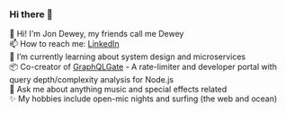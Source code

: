 ### Hi there 👋

<!--
**donjewey/donjewey** is a ✨ _special_ ✨ repository because its `README.md` (this file) appears on your GitHub profile.

Here are some ideas to get you started:

- 🔭 I’m currently working on ...
- 🌱 I’m currently learning about system design and microservices
- 👯 I’m looking to collaborate on ...
- 💬 Ask me about ...
- ⚡ Fun fact: ...
-->

👋 Hi! I'm Jon Dewey, my friends call me Dewey  
📫 How to reach me: [LinkedIn](https://linkedin.com/in/jonddewey)  
🌱 I’m currently learning about system design and microservices  
📦 Co-creator of [GraphQLGate](https://github.com/orgs/oslabs-beta/teams/graph-beaver/repositories) - A rate-limiter and developer portal with query depth/complexity analysis for Node.js  
💬 Ask me about anything music and special effects related  
✨ My hobbies include open-mic nights and surfing (the web and ocean)  
